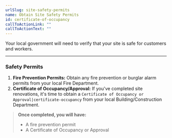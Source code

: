 ```yaml
---
urlSlug: site-safety-permits
name: Obtain Site Safety Permits
id: certificate-of-occupancy
callToActionLink: ""
callToActionText: ""
---
```


Your local government will need to verify that your site is safe for customers and workers.

---
### Safety Permits 

1. **Fire Prevention Permits:** Obtain any fire prevention or burglar alarm permits from your local Fire Department.
2. **Certificate of Occupancy/Approval:** If you've completed site renovations, it's time to obtain a `Certificate of Occupancy or Approval|certificate-occupancy` from your local Building/Construction Department.

>**Once completed, you will have:**
>
>- A fire prevention permit
>- A Certificate of Occupancy or Approval
